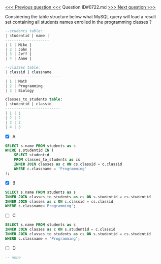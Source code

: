[<<< Previous question <<<](0721.md)  Question ID#0722.md  [>>> Next question >>>](0723.md) 

Considering the table structure below what MySQL query will load a result set containing all students names enrolled in the programming classes ?

```sql
--students table:
| studentid | name |
--------------------
| 1 | Mike |
| 2 | John |
| 3 | Jeff |
| 4 | Anne |

--classes table:
| classid | classname 
-------------------------
| 1 | Math
| 2 | Programming
| 3 | Biology

classes_to_students table:
| studentid | classid
-------------------------
| 1 | 1
| 2 | 2
| 3 | 2
| 4 | 3
```

- [x] A
```sql
SELECT s.name FROM students as s 
WHERE s.studentid IN ( 
    SELECT studentid 
    FROM classes_to_students as cs 
    INNER JOIN classes as c ON cs.classid = c.classid 
    WHERE c.classname = 'Programming' 
);
```

- [x] B
```sql
SELECT s.name FROM students as s 
INNER JOIN classes_to_students as cs ON s.studentid = cs.studentid 
INNER JOIN classes as c ON c.classid = cs.classid 
WHERE c.classname='Programming';
```

- [ ] C
```sql
SELECT s.name FROM students as s 
INNER JOIN classes as c ON s.studentid = c.classid 
INNER JOIN classes_to_students as cs ON s.studentid = cs.studentid 
WHERE c.classname = 'Programming';
```

- [ ] D
```sql
-- none
```

